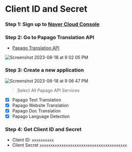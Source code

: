 # Client ID and Secret

### Step 1: Sign up to [Naver Cloud Console](https://console.ncloud.com/)

### Step 2: Go to Papago Translation API

- [Papago Translation API](https://console.ncloud.com/papago-translation/apis)

![Screenshot 2023-08-18 at 9 02 05 PM](https://github.com/devjiwonchoi/papago-sdk/assets/120007119/a497aee3-91ec-49c8-b5f3-af032782536d)


### Step 3: Create a new application

![Screenshot 2023-08-18 at 9 06 47 PM](https://github.com/devjiwonchoi/papago-sdk/assets/120007119/73b1dbde-b219-419b-a0e7-c6cf3455a811)

> Select All Papago API Services

- [x] Papago Text Translation
- [x] Papago Website Translation
- [x] Papago Doc Translation
- [x] Papago Language Detection

### Step 4: Get Client ID and Secret

- Client ID: `xxxxxxxxxx`
- Client Secret `xxxxxxxxxxxxxxxxxxxxxxxxxxxxxxxxxxxxxxxx`
